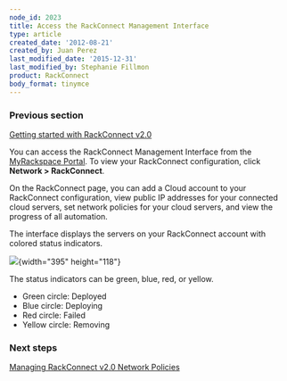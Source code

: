 ```yaml
---
node_id: 2023
title: Access the RackConnect Management Interface
type: article
created_date: '2012-08-21'
created_by: Juan Perez
last_modified_date: '2015-12-31'
last_modified_by: Stephanie Fillmon
product: RackConnect
body_format: tinymce
---
```


### Previous section

[Getting started with RackConnect
v2.0](/howto/getting-started-with-rackconnect-v20)

You can access the RackConnect Management Interface from the
[MyRackspace Portal](https://my.rackspace.com/). To view your
RackConnect configuration, click **Network &gt; RackConnect**.

On the RackConnect page, you can add a Cloud account to your RackConnect
configuration, view public IP addresses for your connected cloud
servers, set network policies for your cloud servers, and view the
progress of all automation.

The interface displays the servers on your RackConnect account with
colored status indicators.

![](https://8026b2e3760e2433679c-fffceaebb8c6ee053c935e8915a3fbe7.ssl.cf2.rackcdn.com/field/image/RackconnectCloudServersImage1.png){width="395"
height="118"}

The status indicators can be green, blue, red, or yellow.

-   Green circle:  Deployed
-   Blue circle:  Deploying
-   Red circle:  Failed
-   Yellow circle:  Removing

### Next steps

[Managing RackConnect v2.0 Network
Policies](/howto/managing-rackconnect-v20-network-policies)

